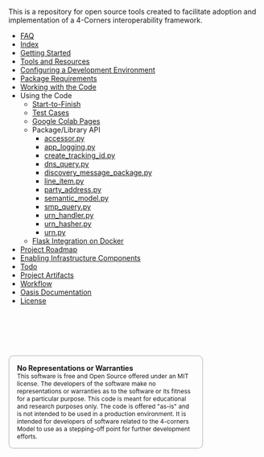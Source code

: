 This is a repository for open source tools created to facilitate adoption and implementation of a 4-Corners interoperability framework.     
 

* [FAQ](./faq.md)
* [Index](./index.md)
* [Getting Started](./getting_started.md)
* [Tools and Resources](./tools_and_resources.md)
* [Configuring a Development Environment](./python_dev_env.md)
* [Package Requirements](./requirements.md)
* [Working with the Code](./working_with_the_code.md)
* Using the Code
    * [Start-to-Finish](./start_to_finish.md)
    * [Test Cases](./test_cases.md)
    * [Google Colab Pages](./google_colab_pages.md)
    * Package/Library API
        - [accessor.py](./api/accessor.md)
        - [app_logging.py](./api/app_logging.md)
        - [create_tracking_id.py](./api/create_tracking_id.md)
        - [dns_query.py](./api/dns_query.md)
        - [discovery_message_package.py](./api/einvoice_message_package.md)
        - [line_item.py](./api/line_item.md)
        - [party_address.py](./api/party_address.md)
        - [semantic_model.py](./api/semantic_model.md)
        - [smp_query.py](./api/smp_query.md)
        - [urn_handler.py](./api/urn_handler.md)
        - [urn_hasher.py](./api/urn_hasher.md)
        - [urn.py](./api/urn.md)
    * [Flask Integration on Docker](./flask_integration_on_docker.md)
* [Project Roadmap](./project_roadmap.md )
* [Enabling Infrastructure Components](./enabling_infrastructure_components.md)
* [Todo](./todo.md)
* [Project Artifacts](./artifacts.md)
* [Workflow](./git_workflow.md)
* [Oasis Documentation](./oasis_documentation.md)
* [License](./_license.md)

<div style="font-size: 12px;
            padding: 15px;
            border: 2px solid lightgray;
            margin-top: 100px;
            margin-left: 0px;
            margin-bottom: 40px;
            margin-right: auto;
            width: 70%;
            border-radius: 10px;">
  <h4 style="font-size: 14px;
            padding: 0px;
            margin: 0px;">No Representations or Warranties</h5>
  This software is free and Open Source offered under an MIT license. The developers of the software make no
  representations or warranties as to the software or its fitness for a particular purpose. This code is meant for
  educational and research purposes only. The code is offered "as-is" and is not intended to be used in a production
  environment. It is intended for developers of software related to the 4-corners Model to use as a stepping-off point
  for further development efforts.
</div>